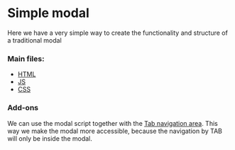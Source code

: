 # Simple modal

Here we have a very simple way to create the functionality and structure of a traditional modal

### Main files:

- [HTML](https://github.com/MartDSam/simple-code-examples/src/modal/index.html)
- [JS](https://github.com/MartDSam/simple-code-examples/src/modal/main.js)
- [CSS](https://github.com/MartDSam/simple-code-examples/src/modal/style.css)

### Add-ons

We can use the modal script together with the [Tab navigation area](https://github.com/MartDSam/simple-code-examples/src/tab-navigation-area). This way we make the modal more accessible, because the navigation by TAB will only be inside the modal.
